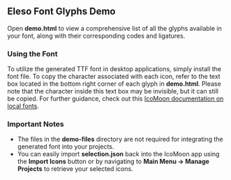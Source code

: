 ## Eleso Font Glyphs Demo

Open **demo.html** to view a comprehensive list of all the glyphs available in your font, along with their corresponding codes and ligatures.

### Using the Font

To utilize the generated TTF font in desktop applications, simply install the font file. To copy the character associated with each icon, refer to the text box located in the bottom right corner of each glyph in **demo.html**. Please note that the character inside this text box may be invisible, but it can still be copied. For further guidance, check out this [IcoMoon documentation on local fonts](https://icomoon.io/#docs/local-fonts).

### Important Notes

- The files in the **demo-files** directory are not required for integrating the generated font into your projects.
- You can easily import **selection.json** back into the IcoMoon app using the **Import Icons** button or by navigating to **Main Menu → Manage Projects** to retrieve your selected icons.
